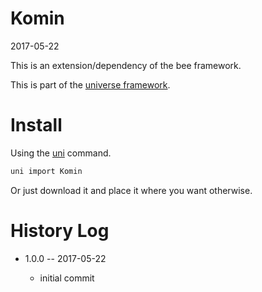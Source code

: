 Komin
============
2017-05-22


This is an extension/dependency of the bee framework.



This is part of the [universe framework](https://github.com/karayabin/universe-snapshot).


Install
==========
Using the [uni](https://github.com/lingtalfi/universe-naive-importer) command.
```bash
uni import Komin
```

Or just download it and place it where you want otherwise.



History Log
===============

- 1.0.0 -- 2017-05-22

    - initial commit
